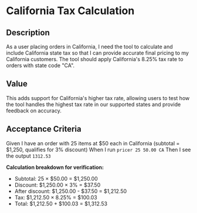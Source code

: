 # California Tax Calculation

## Description

As a user placing orders in California, I need the tool to calculate and include California state tax so that I can provide accurate final pricing to my California customers. The tool should apply California's 8.25% tax rate to orders with state code "CA".

## Value

This adds support for California's higher tax rate, allowing users to test how the tool handles the highest tax rate in our supported states and provide feedback on accuracy.

## Acceptance Criteria

Given I have an order with 25 items at $50 each in California (subtotal = $1,250, qualifies for 3% discount)
When I run `pricer 25 50.00 CA`
Then I see the output `1312.53`

**Calculation breakdown for verification:**
- Subtotal: 25 × $50.00 = $1,250.00
- Discount: $1,250.00 × 3% = $37.50
- After discount: $1,250.00 - $37.50 = $1,212.50
- Tax: $1,212.50 × 8.25% = $100.03
- Total: $1,212.50 + $100.03 = $1,312.53